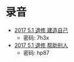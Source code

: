 # 录音

+ [2017 5.1 退修 建造自己](http://pan.baidu.com/s/1miC2APM)
    - 密码: 7h3x
+ [2017 5.1 退修 帮助别人](http://pan.baidu.com/s/1gfCCTKB)
    - 密码: hp87
